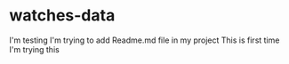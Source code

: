 # watches-data
I'm testing 
I'm trying to add Readme.md file in my project
This is first time I'm trying this

